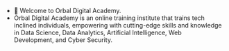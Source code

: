 - 👋 Welcome to Orbal Digital Academy.
- Orbal Digital Academy is an online training institute that trains tech inclined individuals, empowering with cutting-edge skills and knowledge in Data Science, Data Analytics, Artificial Intelligence, Web Development, and Cyber Security.
  

<!---
orbalacademy/orbalacademy is a ✨ special ✨ repository because its `README.md` (this file) appears on your GitHub profile.
You can click the Preview link to take a look at your changes.
--->
